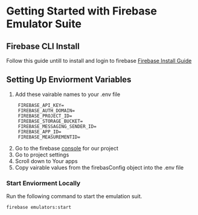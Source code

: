 
# Getting Started with Firebase Emulator Suite

## Firebase CLI Install

Follow this guide untill to install and login to firebase
[Firebase Install Guide](https://firebase.google.com/docs/cli?authuser=0#setup_update_cli)

## Setting Up Enviorment Variables

 1. Add these vairable names to your .env file
    ```
     FIREBASE_API_KEY=
     FIREBASE_AUTH_DOMAIN=
     FIREBASE_PROJECT_ID=
     FIREBASE_STORAGE_BUCKET=
     FIREBASE_MESSAGING_SENDER_ID=
     FIREBASE_APP_ID=
     FIREBASE_MEASUREMENTID=
    ```
 2. Go to the firebase [console](https://console.firebase.google.com/u/0/) for our project
 3. Go to project settings
 4. Scroll down to Your apps
 5. Copy vairable values from the firebasConfig object into the .env file



### Start Enviorment Locally

Run the following command to start the emulation suit.

` firebase emulators:start `
